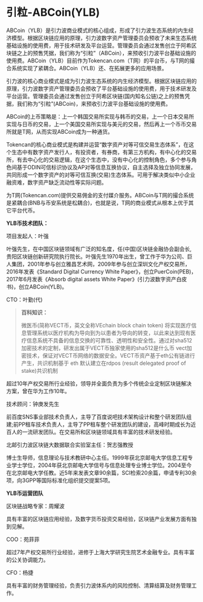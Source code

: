 # 

# 引粒-ABCoin(YLB)

ABCoin（YLB）是引力波商业模式的核心组成，形成了引力波生态系统的内生经济模型。根据区块链应用的原理，引力波数字资产管理委员会预收了未来生态系统基础设施的使用费，用于技术研发及平台运营。管理委员会通过发售创立于阿希区块链之上的预售凭据，我们称为“引粒”（ABCoin），来预收引力波平台基础设施的使用费。ABCoin（YLB）目前作为Tokencan.com（T网）的平台币，与T网的撮合系统实现了紧耦合。ABCoin（YLB）还、在拓展更多的应用场景。

引力波的核心商业模式是成为引力波生态系统的内生经济模型。根据区块链应用的原理，引力波数字资产管理委员会预收了平台基础设施的使用费，用于技术研发及平台运营。管理委员会通过发售创立于阿希区块链(国内知名公链)之上的预售凭据，我们称为“引粒”(ABCoin)，来预收引力波平台基础设施的使用费。

ABCoin的上币策略是：上一个韩国交易所实现与韩币的交易，上一个日本交易所实现与日币的交易，上一个美国交易所实现与美元的交易，然后再上一个币币交易所就是T网，从而实现ABCoin成为一种通货。

Tokencan的核心商业模式是构建并运营“数字资产对等可信交易生态体系”，在这个生态中有数字资产发行人，有投资者，有券商，有第三方机构，有中心化的交易所，有去中心化的交易逻辑，在这个生态中，没有中心化的控制角色，多个参与角色间基于ODIN可信标识协议及AP对等信息互换协议，自主选择及独立协同发展，共同形成一个数字资产的对等可信互换(交易)生态体系。可用于解决类似中小企业融资难，数字资产缺乏流动性等实际问题。

为T网(Tokencan.com)提供交易佣金的支付媒介服务。ABCoin与T网的撮合系统是紧耦合(BNB与币安系统是松耦合)，也就是说，T网的商业模式从根本上优于其它平台代币。

**YLB币技术团队：**

项目发起人：叶强

叶强先生，在中国区块链领域有广泛的知名度，任(中国)区块链金融协会副会长,贵阳区块链创新研究院执行院长。叶强先生1970年出生，曾工作于华为公司、巨人集团，2001年参与创立雅昌艺术网，2009年参与创立深圳文化产权交易所，2016年发表《Standard Digital Currency White Paper》，创立PuerCoin(PEB)，2017年6月发表《Absorb digital assets White Paper》(引力波数字资产白皮书)，创立ABCoin(YLB)。

CTO：叶勤(代)

> **百科知识：**
>
> 微医币(简称VECT币，英文全称VEchain block chain token) 将实现医疗信息管理系统以医疗机构为导向到为以患者为导向的转变，以此来达到现有医疗信息系统不具备的信息交换的可靠性、透明性和安全性。通过对sha512加密技术的定制，研发出属于VECT币独家使用的sha512是什么币 vect加密技术，保证对VECT币网络的数据安全。VECT币资产基于eth公有链进行产生，共识机制基于 eth 默认建立在rdpos (result delegated proof of stake)共识机制

超过10年产权交易所行业经验，领导并全面负责为多个传统企业定制区块链解决方案，曾在华为工作10年。

技术顾问：钟庚发先生

前百度SNS事业部技术负责人，主导了百度说吧技术架构设计和整个研发团队组建;前PP租车技术负责人，主导了PP租车整个研发团队的建设，高峰时期成长为近百人的一流研发团队。在交易所和区块链领域具有丰富的技术研发经验。

北邮引力波区块链大数据联合实验室主任：贺志强教授

博士生导师，信息理论与技术教研中心主任。1999年获北京邮电大学信息工程专业学士学位，2004年获北京邮电大学信号与信息处理专业博士学位。2004至今在北京邮电大学任教。近5年来发表文章90余篇，SCI检索20余篇，申请专利30余项，向3GPP等国际标准化组织提交提案5项。

**YLB币运营团队**

区块链战略专家：周耀波

具有丰富的区块链应用经验，及数字货币投资交易经验，区块链产业发展方面有独到见解。

COO：苑菲菲

超过7年产权交易所行业经验，进修于上海大学研究生院艺术金融专业。具有丰富的公关协调能力。

CFO：杨捷

具有丰富的财务管理经验，负责引力波体系内的风险控制、清算结算及财务管理工作。

